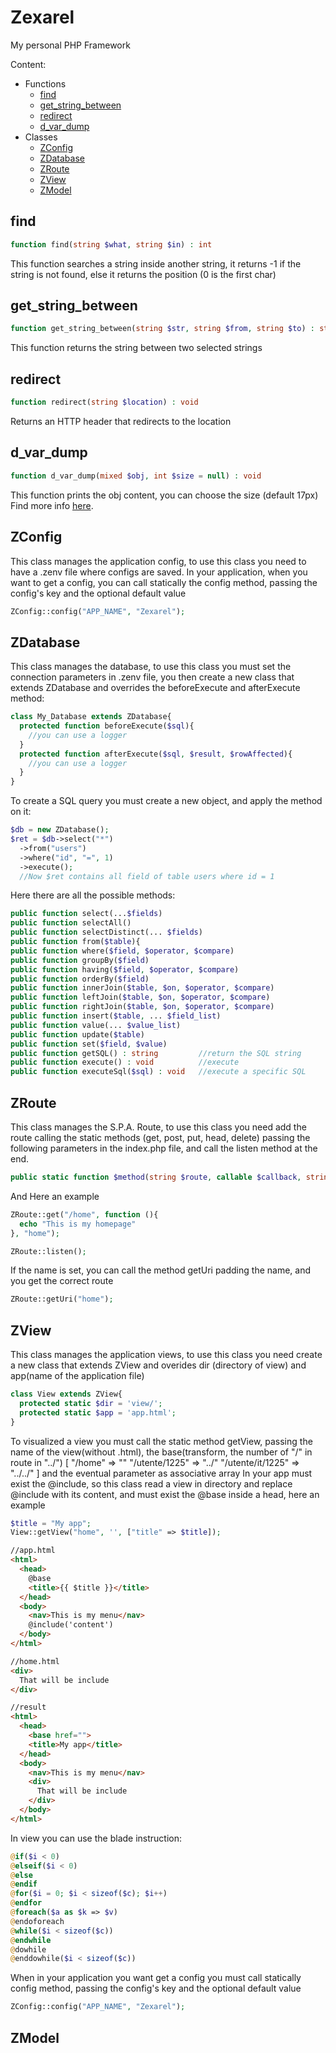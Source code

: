 # Zexarel
My personal PHP Framework

Content:
  - Functions
    - [find](#find)
    - [get_string_between](#get_string_between)
    - [redirect](#redirect)
    - [d_var_dump](#d_var_dump)
  - Classes
    - [ZConfig](#ZConfig)
    - [ZDatabase](#ZDatabase)
    - [ZRoute](#ZRoute)
    - [ZView](#ZView)
    - [ZModel](#ZModel)

## find
```php
function find(string $what, string $in) : int
```
This function searches a string inside another string, it returns -1 if the string is not found, else it returns the position (0 is the first char)
## get_string_between
```php
function get_string_between(string $str, string $from, string $to) : string
```
This function returns the string between two selected strings
## redirect
```php
function redirect(string $location) : void
```
Returns an HTTP header that redirects to the location
## d_var_dump
```php
function d_var_dump(mixed $obj, int $size = null) : void
```
This function prints the obj content, you can choose the size (default 17px)
Find more info [here](https://github.com/Zexal0807/d_var_dump).

## ZConfig
This class manages the application config, to use this class you need to have a .zenv file where configs are saved.
In your application, when you want to get a config, you can call statically the config method, passing the config's key and the optional default value
```php
ZConfig::config("APP_NAME", "Zexarel");
```
## ZDatabase
This class manages the database, to use this class you must set the connection parameters in .zenv file, you then create a new class that extends ZDatabase and overrides the beforeExecute and afterExecute method:
```php
class My_Database extends ZDatabase{
  protected function beforeExecute($sql){
    //you can use a logger
  }
  protected function afterExecute($sql, $result, $rowAffected){
    //you can use a logger
  }
}
```
To create a SQL query you must create a new object, and apply the method on it:
```php
$db = new ZDatabase();
$ret = $db->select("*")
  ->from("users")
  ->where("id", "=", 1)
  ->execute();
  //Now $ret contains all field of table users where id = 1
```
Here there are all the possible methods:
```php
public function select(...$fields)
public function selectAll()
public function selectDistinct(... $fields)
public function from($table){
public function where($field, $operator, $compare)
public function groupBy($field)
public function having($field, $operator, $compare)
public function orderBy($field)
public function innerJoin($table, $on, $operator, $compare)
public function leftJoin($table, $on, $operator, $compare)
public function rightJoin($table, $on, $operator, $compare)
public function insert($table, ... $field_list)
public function value(... $value_list)
public function update($table)
public function set($field, $value)
public function getSQL() : string         //return the SQL string
public function execute() : void          //execute
public function executeSql($sql) : void   //execute a specific SQL
```
## ZRoute
This class manages the S.P.A. Route, to use this class you need add the route calling the static methods (get, post, put, head, delete) passing the following parameters in the index.php file, and call the listen method at the end.
```php
public static function $method(string $route, callable $callback, string $name = null) : void
```
And
Here an example
```php
ZRoute::get("/home", function (){
  echo "This is my homepage"
}, "home");

ZRoute::listen();
```
If the name is set, you can call the method getUri padding the name, and you get the correct route
```php
ZRoute::getUri("home");
```

## ZView
This class manages the application views, to use this class you need create a new class that extends ZView and overides  dir (directory of view) and app(name of the application file)
```php
class View extends ZView{
  protected static $dir = 'view/';
  protected static $app = 'app.html';
}
```
To visualized a view you must call the static method getView, passing the name of the view(without .html), the base(transform, the number of "/" in route in "../")
  [
    "/home"           =>    ""
    "/utente/1225"    =>    "../"
    "/utente/it/1225" =>    "../../"
  ]
and the eventual parameter as associative array
In your app must exist the @include, so this class read a view in directory and replace @include with its content, and must exist the @base inside a head, here an example
```php
$title = "My app";
View::getView("home", '', ["title" => $title]);
```
```html
//app.html
<html>
  <head>
    @base
    <title>{{ $title }}</title>
  </head>
  <body>
    <nav>This is my menu</nav>
    @include('content')
  </body>
</html>

//home.html
<div>
  That will be include
</div>

//result
<html>
  <head>
    <base href="">
    <title>My app</title>
  </head>
  <body>
    <nav>This is my menu</nav>
    <div>
      That will be include
    </div>
  </body>
</html>
```

In view you can use the blade instruction:
```php
@if($i < 0)
@elseif($i < 0)
@else
@endif
@for($i = 0; $i < sizeof($c); $i++)
@endfor
@foreach($a as $k => $v)
@endoforeach
@while($i < sizeof($c))
@endwhile
@dowhile
@enddowhile($i < sizeof($c))
```

When in your application you want get a config you must call statically config method, passing the config's key and the optional default value
```php
ZConfig::config("APP_NAME", "Zexarel");
```

## ZModel
